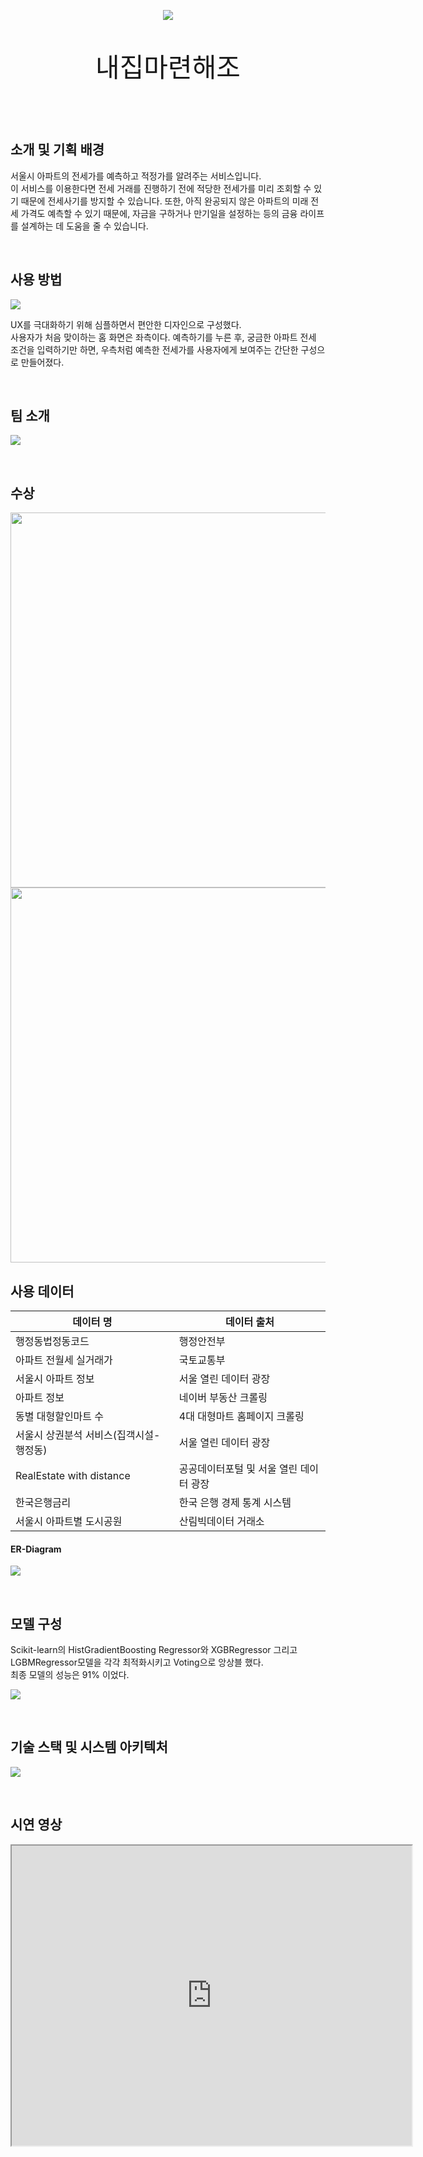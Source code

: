 
<p align="center"><img src='docs/images/내집마련해조%20아이콘.PNG'></p>

<p align="center" style="font-size:3em"> 내집마련해조 </p>

<br>

## 소개 및 기획 배경

 서울시 아파트의 전세가를 예측하고 적정가를 알려주는 서비스입니다.  
 이 서비스를 이용한다면 전세 거래를 진행하기 전에 적당한 전세가를 미리 조회할 수 있기 때문에 전세사기를 방지할 수 있습니다. 또한, 아직 완공되지 않은 아파트의 미래 전세 가격도 예측할 수 있기 때문에, 자금을 구하거나 만기일을 설정하는 등의 금융 라이프를 설계하는 데 도움을 줄 수 있습니다.

<br>

## 사용 방법

![](docs/images/내집마련해조%20화면.png)

UX를 극대화하기 위해 심플하면서 편안한 디자인으로 구성했다.  
사용자가 처음 맞이하는 홈 화면은 좌측이다. 예측하기를 누른 후, 궁금한 아파트 전세 조건을 입력하기만 하면, 우측처럼 예측한 전세가를 사용자에게 보여주는 간단한 구성으로 만들어졌다.


<br>

## 팀 소개
<!-- 
**팀 장 : 장 진 형**  
![](docs/images/t1.png)  

**팀 원 : 최 성 림**  
![](docs/images/t2.png)  


**팀 원 : 이 서 은**  
![](docs/images/t3.png)  


**팀 원 : 민 지 현**  
![](docs/images/t4.png)  


**팀 원 : 이 성 은**  
![](docs/images/t5.png)  -->
![](docs/images/t0.png) 

<br>

## 수상
<img src='docs/images/4조_우승.PNG' width='600'>
<img src='docs/images/4조_우승_평가.PNG'  width='600'>

<br>

## 사용 데이터

| 데이터 명  | 데이터 출처  |
|---|---|
| 행정동법정동코드 | 행정안전부 |
| 아파트 전월세 실거래가 | 국토교통부 |
| 서울시 아파트 정보  | 서울 열린 데이터 광장   |
| 아파트 정보  | 네이버 부동산 크롤링  |
| 동별 대형할인마트 수  | 4대 대형마트 홈페이지 크롤링  |
| 서울시 상권분석 서비스(집객시설-행정동)  | 서울 열린 데이터 광장   |
| RealEstate with distance  |  공공데이터포털 및 서울 열린 데이터 광장 |
| 한국은행금리  | 한국 은행 경제 통계 시스템  |
| 서울시 아파트별 도시공원  | 산림빅데이터 거래소  |



#### ER-Diagram
![](docs/images/내집마련해조%20erd.png)



<br>

## 모델 구성

Scikit-learn의 HistGradientBoosting Regressor와 XGBRegressor 그리고 LGBMRegressor모델을 각각 최적화시키고 Voting으로 앙상블 했다.  
최종 모델의 성능은 91% 이었다.

![](mysite/static/images/seoul3.png)

<br>

## 기술 스택 및 시스템 아키텍처

![](docs/images/내집마련해조%20기술.png)

<br>


## 시연 영상 
<iframe src="https://drive.google.com/file/d/1-tT4cGCTWbgnKv5EA8Zp2VV1hsXBA_1D/preview" width="640" height="480" allow="autoplay"></iframe>

